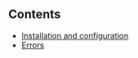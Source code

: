 ## Contents

- [Installation and configuration](installation-and-configuration.html)
- [Errors](errors.html)

